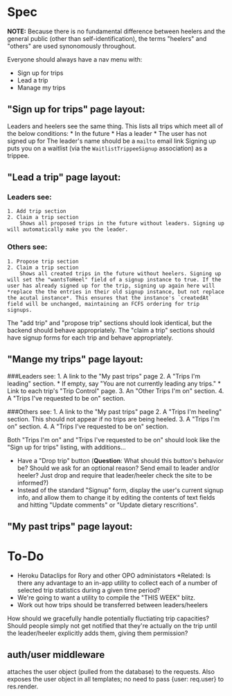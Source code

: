 Spec
======
**NOTE:** Because there is no fundamental difference between heelers and the general public (other than self-identification), the terms "heelers" and "others" are used synonomously throughout. 

Everyone should always have a nav menu with:
* Sign up for trips
* Lead a trip
* Manage my trips

"Sign up for trips" page layout:
--------------------------------
Leaders and heelers see the same thing. 
This lists all trips which meet all of the below conditions:
	* In the future
	* Has a leader
	* The user has not signed up for
The leader's name should be a `mailto` email link
Signing up puts you on a waitlist (via the `WaitlistTrippeeSignup` association) as a trippee.  


"Lead a trip" page layout:
------------------------------
### Leaders see:
	1. Add trip section
	2. Claim a trip section
		Shows all proposed trips in the future without leaders. Signing up will automatically make you the leader. 

### Others see:
	1. Propose trip section
	2. Claim a trip section
		Shows all created trips in the future without heelers. Signing up will set the "wantsToHeel" field of a signup instance to true. If the user has already signed up for the trip, signing up again here will *replace the the entries in their old signup instance, but not replace the acutal instance*. This ensures that the instance's `createdAt` field will be unchanged, maintaining an FCFS ordering for trip signups. 

The "add trip" and "propose trip" sections should look identical, but the backend should behave appropriately. 
The "claim a trip" sections should have signup forms for each trip and behave appropriately. 

"Mange my trips" page layout:
------------------------------
###Leaders see:
	1. A link to the "My past trips" page
	2. A "Trips I'm leading" section. 
		* If empty, say "You are not currently leading any trips." 
		* Link to each trip's "Trip Control" page.
	3. An "Other Trips I'm on" section.
	4. A "Trips I've requested to be on" section.

###Others see:
	1. A link to the "My past trips" page
	2. A "Trips I'm heeling" section. This should not appear if no trips are being heeled. 
	3. A "Trips I'm on" section.
	4. A "Trips I've requested to be on" section. 

Both "Trips I'm on" and "Trips I've requested to be on" should look like the "Sign up for trips" listing, with additions...
* Have a "Drop trip" button (**Question**: What should this button's behavior be? Should we ask for an optional reason? Send email to leader and/or heeler? Just drop and require that leader/heeler check the site to be informed?)	
* Instead of the standard "Signup" form, display the user's current signup info, and allow them to change it by editing the contents of text fields and hitting "Update comments" or "Update dietary rescritions".


"My past trips" page layout:
------------------------------

To-Do
======

* Heroku Dataclips for Rory and other OPO administators
	*Related: Is there any advantage to an in-app utility to collect each of a number of selected trip statistics during a given time period?
* We're going to want a utility to compile the "THIS WEEK" blitz. 
* Work out how trips should be transferred between leaders/heelers


How should we gracefully handle potentially fluctiating trip capacities?
Should people simply not get notified that they're actually on the trip
until the leader/heeler explicitly adds them, giving them permission?


auth/user middleware
--------------------
attaches the user object (pulled from the database) to the requests. Also exposes the user object in all templates; no need to pass {user: req.user} to res.render.


 